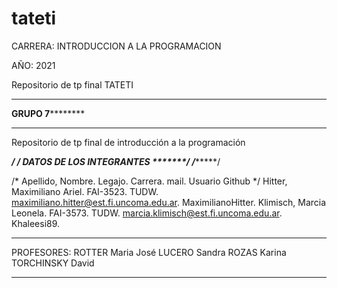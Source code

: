 # tateti

CARRERA:  INTRODUCCION A LA PROGRAMACION

AÑO: 2021

Repositorio de tp final TATETI

**************************************
**********GRUPO 7******************
**************************************

Repositorio de tp final de introducción a la programación

**************************************/
/***** DATOS DE LOS INTEGRANTES *******/
/**************************************/

/* Apellido, Nombre. Legajo. Carrera. mail. Usuario Github */
Hitter, Maximiliano Ariel. FAI-3523. TUDW. maximiliano.hitter@est.fi.uncoma.edu.ar. MaximilianoHitter. 
Klimisch, Marcia Leonela. FAI-3573. TUDW. marcia.klimisch@est.fi.uncoma.edu.ar. Khaleesi89.


**********************************
PROFESORES: ROTTER Maria José
            LUCERO Sandra
            ROZAS Karina
            TORCHINSKY David
**********************************
